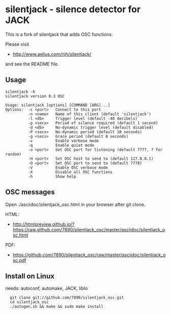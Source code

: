 silentjack - silence detector for JACK
======================================

This is a fork of silentjack that adds OSC functions.

Please visit

* http://www.aelius.com/njh/silentjack/

and see the README file.

Usage
-----

```
silentjack -h
silentjack version 0.3 OSC

Usage: silentjack [options] [COMMAND [ARG]...]
Options:  -c <port>   Connect to this port
          -n <name>   Name of this client (default 'silentjack')
          -l <db>     Trigger level (default -40 decibels)
          -p <secs>   Period of silence required (default 1 second)
          -d <db>     No-dynamic trigger level (default disabled)
          -P <secs>   No-dynamic period (default 10 seconds)
          -g <secs>   Grace period (default 0 seconds)
          -v          Enable verbose mode
          -q          Enable quiet mode
          -o <port>   Set OSC port for listening (default 7777, ? for random)
          -H <port>   Set OSC host to send to (default 127.0.0.1)
          -O <port>   Set OSC port to send to (default 7778)
          -V          Enable OSC verbose mode
          -X          Disable all OSC functions
          -h          Show help
```

OSC messages
------------

Open ./asciidoc/silentjack_osc.html in your browser after git clone.

HTML:
* http://htmlpreview.github.io/?https://raw.github.com/7890/silentjack_osc/master/asciidoc/silentjack_osc.html

PDF:
* https://github.com/7890/silentjack_osc/raw/master/asciidoc/silentjack_osc.pdf

Install on Linux
----------------

needs: autoconf, automake, JACK, liblo

```
  git clone git://github.com/7890/silentjack_osc.git
  cd silentjack_osc
  ./autogen.sh && make && sudo make install
```
